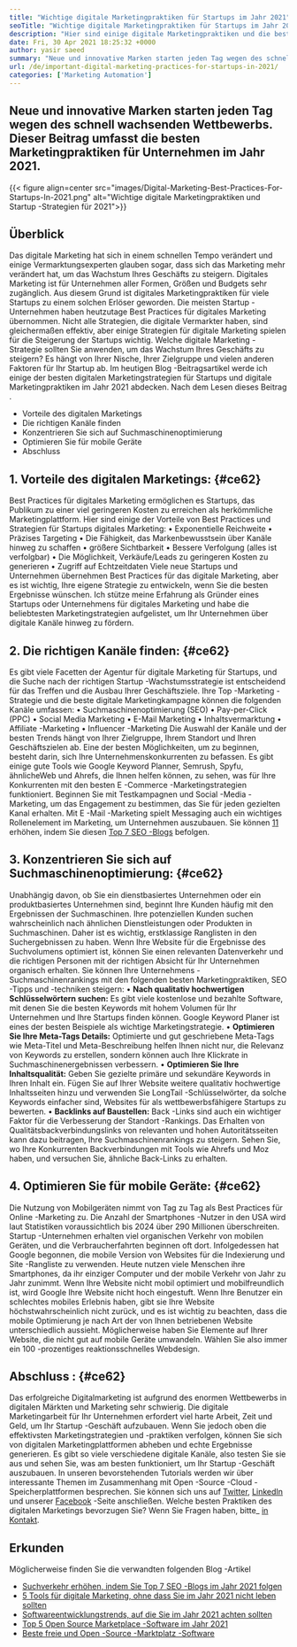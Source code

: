 ```yaml
---
title: "Wichtige digitale Marketingpraktiken für Startups im Jahr 2021" 
seoTitle: "Wichtige digitale Marketingpraktiken für Startups im Jahr 2021" 
description: "Hier sind einige digitale Marketingpraktiken und die besten digitalen Marketingstrategien für Startups und Geschäftstrends, die wir im Jahr 2021 sehen werden." 
date: Fri, 30 Apr 2021 18:25:32 +0000
author: yasir saeed
summary: "Neue und innovative Marken starten jeden Tag wegen des schnell wachsenden Wettbewerbs. Dieser Beitrag umfasst die besten Marketingpraktiken für Unternehmen im Jahr 2021." 
url: /de/important-digital-marketing-practices-for-startups-in-2021/
categories: ['Marketing Automation']
---
```


## Neue und innovative Marken starten jeden Tag wegen des schnell wachsenden Wettbewerbs. Dieser Beitrag umfasst die besten Marketingpraktiken für Unternehmen im Jahr 2021.

{{< figure align=center src="images/Digital-Marketing-Best-Practices-For-Startups-In-2021.png" alt="Wichtige digitale Marketingpraktiken und Startup -Strategien für 2021">}}


## **Überblick** 
Das digitale Marketing hat sich in einem schnellen Tempo verändert und einige Vermarktungsexperten glauben sogar, dass sich das Marketing mehr verändert hat, um das Wachstum Ihres Geschäfts zu steigern. Digitales Marketing ist für Unternehmen aller Formen, Größen und Budgets sehr zugänglich. Aus diesem Grund ist digitales Marketingpraktiken für viele Startups zu einem solchen Erlöser geworden.
Die meisten Startup -Unternehmen haben heutzutage Best Practices für digitales Marketing übernommen. Nicht alle Strategien, die digitale Vermarkter haben, sind gleichermaßen effektiv, aber einige Strategien für digitale Marketing spielen für die Steigerung der Startups wichtig. Welche digitale Marketing -Strategie sollten Sie anwenden, um das Wachstum Ihres Geschäfts zu steigern? Es hängt von Ihrer Nische, Ihrer Zielgruppe und vielen anderen Faktoren für Ihr Startup ab.
Im heutigen Blog -Beitragsartikel werde ich einige der besten digitalen Marketingstrategien für Startups und digitale Marketingpraktiken im Jahr 2021 abdecken. Nach dem Lesen dieses Beitrag .
  * Vorteile des digitalen Marketings
  * Die richtigen Kanäle finden
  * Konzentrieren Sie sich auf Suchmaschinenoptimierung
  * Optimieren Sie für mobile Geräte
  * Abschluss

## 1. **Vorteile des digitalen Marketings:**  {#ce62}

Best Practices für digitales Marketing ermöglichen es Startups, das Publikum zu einer viel geringeren Kosten zu erreichen als herkömmliche Marketingplattform. Hier sind einige der Vorteile von Best Practices und Strategien für Startups digitales Marketing:
• Exponentielle Reichweite
• Präzises Targeting
• Die Fähigkeit, das Markenbewusstsein über Kanäle hinweg zu schaffen
• größere Sichtbarkeit
• Bessere Verfolgung (alles ist verfolgbar)
• Die Möglichkeit, Verkäufe/Leads zu geringeren Kosten zu generieren
• Zugriff auf Echtzeitdaten
Viele neue Startups und Unternehmen übernehmen Best Practices für das digitale Marketing, aber es ist wichtig, Ihre eigene Strategie zu entwickeln, wenn Sie die besten Ergebnisse wünschen. Ich stütze meine Erfahrung als Gründer eines Startups oder Unternehmens für digitales Marketing und habe die beliebtesten Marketingstrategien aufgelistet, um Ihr Unternehmen über digitale Kanäle hinweg zu fördern.

## 2. **Die richtigen Kanäle finden:**  {#ce62}

Es gibt viele Facetten der Agentur für digitale Marketing für Startups, und die Suche nach der richtigen Startup -Wachstumsstrategie ist entscheidend für das Treffen und die Ausbau Ihrer Geschäftsziele. Ihre Top -Marketing -Strategie und die beste digitale Marketingkampagne können die folgenden Kanäle umfassen:
• Suchmaschinenoptimierung (SEO)
• Pay-per-Click (PPC)
• Social Media Marketing
• E-Mail Marketing
• Inhaltsvermarktung
• Affiliate -Marketing
• Influencer -Marketing
Die Auswahl der Kanäle und der besten Trends hängt von Ihrer Zielgruppe, Ihrem Standort und Ihren Geschäftszielen ab.
Eine der besten Möglichkeiten, um zu beginnen, besteht darin, sich Ihre Unternehmenskonkurrenten zu befassen. Es gibt einige gute Tools wie Google Keyword Planner, Semrush, Spyfu, ähnlicheWeb und Ahrefs, die Ihnen helfen können, zu sehen, was für Ihre Konkurrenten mit den besten E -Commerce -Marketingstrategien funktioniert. Beginnen Sie mit Testkampagnen und Social -Media -Marketing, um das Engagement zu bestimmen, das Sie für jeden gezielten Kanal erhalten. Mit E -Mail -Marketing spielt Messaging auch ein wichtiges Rollenelement im Marketing, um Unternehmen auszubauen. Sie können [1][1][1] erhöhen, indem Sie diesen [Top 7 SEO -Blogs][1] befolgen.

## 3. **Konzentrieren Sie sich auf Suchmaschinenoptimierung:**  {#ce62}

Unabhängig davon, ob Sie ein dienstbasiertes Unternehmen oder ein produktbasiertes Unternehmen sind, beginnt Ihre Kunden häufig mit den Ergebnissen der Suchmaschinen. Ihre potenziellen Kunden suchen wahrscheinlich nach ähnlichen Dienstleistungen oder Produkten in Suchmaschinen. Daher ist es wichtig, erstklassige Ranglisten in den Suchergebnissen zu haben. Wenn Ihre Website für die Ergebnisse des Suchvolumens optimiert ist, können Sie einen relevanten Datenverkehr und die richtigen Personen mit der richtigen Absicht für Ihr Unternehmen organisch erhalten.
Sie können Ihre Unternehmens -Suchmaschinenrankings mit den folgenden besten Marketingpraktiken, SEO -Tipps und -techniken steigern:
• **Nach qualitativ hochwertigen Schlüsselwörtern suchen:**  Es gibt viele kostenlose und bezahlte Software, mit denen Sie die besten Keywords mit hohem Volumen für Ihr Unternehmen und Ihre Startups finden können. Google Keyword Planer ist eines der besten Beispiele als wichtige Marketingstrategie.
• **Optimieren Sie Ihre Meta-Tags Details:**  Optimierte und gut geschriebene Meta-Tags wie Meta-Titel und Meta-Beschreibung helfen Ihnen nicht nur, die Relevanz von Keywords zu erstellen, sondern können auch Ihre Klickrate in Suchmaschinenergebnissen verbessern.
• **Optimieren Sie Ihre Inhaltsqualität:**  Geben Sie gezielte primäre und sekundäre Keywords in Ihren Inhalt ein. Fügen Sie auf Ihrer Website weitere qualitativ hochwertige Inhaltsseiten hinzu und verwenden Sie LongTail -Schlüsselwörter, da solche Keywords einfacher sind, Websites für als wettbewerbsfähigere Startups zu bewerten.
• **Backlinks auf Baustellen:**  Back -Links sind auch ein wichtiger Faktor für die Verbesserung der Standort -Rankings. Das Erhalten von Qualitätsbackverbindungslinks von relevanten und hohen Autoritätsseiten kann dazu beitragen, Ihre Suchmaschinenrankings zu steigern. Sehen Sie, wo Ihre Konkurrenten Backverbindungen mit Tools wie Ahrefs und Moz haben, und versuchen Sie, ähnliche Back-Links zu erhalten.

## 4. **Optimieren Sie für mobile Geräte:**  {#ce62}

Die Nutzung von Mobilgeräten nimmt von Tag zu Tag als Best Practices für Online -Marketing zu. Die Anzahl der Smartphones -Nutzer in den USA wird laut Statistiken voraussichtlich bis 2024 über 290 Millionen überschreiten. Startup -Unternehmen erhalten viel organischen Verkehr von mobilen Geräten, und die Verbraucherfahrten beginnen oft dort. Infolgedessen hat Google begonnen, die mobile Version von Websites für die Indexierung und Site -Rangliste zu verwenden.
Heute nutzen viele Menschen ihre Smartphones, da ihr einziger Computer und der mobile Verkehr von Jahr zu Jahr zunimmt. Wenn Ihre Website nicht mobil optimiert und mobilfreundlich ist, wird Google Ihre Website nicht hoch eingestuft. Wenn Ihre Benutzer ein schlechtes mobiles Erlebnis haben, gibt sie Ihre Website höchstwahrscheinlich nicht zurück, und es ist wichtig zu beachten, dass die mobile Optimierung je nach Art der von Ihnen betriebenen Website unterschiedlich aussieht. Möglicherweise haben Sie Elemente auf Ihrer Website, die nicht gut auf mobile Geräte umwandeln. Wählen Sie also immer ein 100 -prozentiges reaktionsschnelles Webdesign.

## **Abschluss** : {#ce62}

Das erfolgreiche Digitalmarketing ist aufgrund des enormen Wettbewerbs in digitalen Märkten und Marketing sehr schwierig. Die digitale Marketingarbeit für Ihr Unternehmen erfordert viel harte Arbeit, Zeit und Geld, um Ihr Startup -Geschäft aufzubauen. Wenn Sie jedoch oben die effektivsten Marketingstrategien und -praktiken verfolgen, können Sie sich von digitalen Marketingplattformen abheben und echte Ergebnisse generieren. Es gibt so viele verschiedene digitale Kanäle, also testen Sie sie aus und sehen Sie, was am besten funktioniert, um Ihr Startup -Geschäft auszubauen. In unseren bevorstehenden Tutorials werden wir über interessante Themen im Zusammenhang mit Open -Source -Cloud -Speicherplattformen besprechen.
Sie können sich uns auf [Twitter][2], [LinkedIn][3] und unserer [Facebook][4] -Seite anschließen. Welche besten Praktiken des digitalen Marketings bevorzugen Sie? Wenn Sie Fragen haben, bitte_ [in Kontakt][5].

## Erkunden
Möglicherweise finden Sie die verwandten folgenden Blog -Artikel
  * [Suchverkehr erhöhen, indem Sie Top 7 SEO -Blogs im Jahr 2021 folgen][1]
  * [5 Tools für digitale Marketing, ohne dass Sie im Jahr 2021 nicht leben sollten][6]
  * [Softwareentwicklungstrends, auf die Sie im Jahr 2021 achten sollten][7]
  * [Top 5 Open Source Marketplace -Software im Jahr 2021][8]
  * [Beste freie und Open -Source -Marktplatz -Software][9]



[1]: https://blog.containerize.com/blogging/increase-website-search-traffic-by-following-top-7-seo-blogs/
[2]: https://twitter.com/containerize_co
[3]: https://www.linkedin.com/company/containerize/
[4]: http://facebook.com/containerize
[5]: mailto:yasir.saeed@aspose.com
[6]: https://blog.containerize.com/2021/01/03/5-digital-marketing-tools-you-shouldn%e2%80%99t-live-without-in-2021/
[7]: https://blog.containerize.com/marketplace/top-5-open-source-marketplace-software-in-2021/
[8]: https://blog.containerize.com/content-management/integrate-mautic-with-joomla-for-marketing-automation/
[9]: https://products.containerize.com/marketplace/

